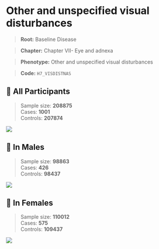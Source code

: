 # Other and unspecified visual disturbances

> **Root:** Baseline Disease  

> **Chapter:** Chapter VII- Eye and adnexa  

> **Phenotype:** Other and unspecified visual disturbances  

> **Code:** `H7_VISDISTNAS`

## 🧪 All Participants  
> Sample size: **208875**  
> Cases: **1001**  
> Controls: **207874**
<img src="/Disease/Figures/ALL/Incidence/H7_VISDISTNAS.png"/>
<CsvTable src="/Disease/Data/ALL/Incidence/COX_H7_VISDISTNAS.csv" label="🔍 View full results" />

## 👨 In Males  
> Sample size: **98863**  
> Cases: **426**  
> Controls: **98437**
<img src="/Disease/Figures/Male/Incidence/H7_VISDISTNAS.png"/>
<CsvTable src="/Disease/Data/Male/Incidence/COX_H7_VISDISTNAS.csv" label="🔍 View full results" />

## 👩 In Females  
> Sample size: **110012**  
> Cases: **575**  
> Controls: **109437**
<img src="/Disease/Figures/Female/Incidence/H7_VISDISTNAS.png"/>
<CsvTable src="/Disease/Data/Female/Incidence/COX_H7_VISDISTNAS.csv" label="🔍 View full results" />
